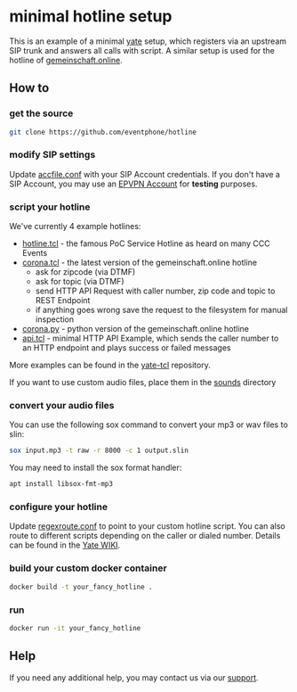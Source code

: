 # minimal hotline setup

This is an example of a minimal [yate](https://docs.yate.ro/wiki/Main_Page) setup, which registers via an upstream SIP trunk and answers all calls with script. A similar setup is used for the hotline of [gemeinschaft.online](https://gemeinschaft.online).

## How to

### get the source

``` sh
git clone https://github.com/eventphone/hotline
```

### modify SIP settings

Update [accfile.conf](config/accfile.conf) with your SIP Account credentials. If you don't have a SIP Account, you may use an [EPVPN Account](https://eventphone.de/doku/epvpn) for __testing__ purposes.

### script your hotline

We've currently 4 example hotlines:

- [hotline.tcl](hotline/hotline.tcl) - the famous PoC Service Hotline as heard on many CCC Events
- [corona.tcl](hotline/corona.tcl) - the latest version of the gemeinschaft.online hotline
  - ask for zipcode (via DTMF)
  - ask for topic (via DTMF)
  - send HTTP API Request with caller number, zip code and topic to REST Endpoint
  - if anything goes wrong save the request to the filesystem for manual inspection
- [corona.py](hotline/corona.py) - python version of the gemeinschaft.online hotline
- [api.tcl](hotline/api.tcl) - minimal HTTP API Example, which sends the caller number to an HTTP endpoint and plays success or failed messages

More examples can be found in the [yate-tcl](https://github.com/bef/yate-tcl) repository.

If you want to use custom audio files, place them in the [sounds](sounds) directory

### convert your audio files

You can use the following sox command to convert your mp3 or wav files to slin:

```sh
sox input.mp3 -t raw -r 8000 -c 1 output.slin
```

You may need to install the sox format handler:

```sh
apt install libsox-fmt-mp3
```

### configure your hotline

Update [regexroute.conf](config/regexroute.conf) to point to your custom hotline script. You can also route to different scripts depending on the caller or dialed number. Details can be found in the [Yate WIKI](https://docs.yate.ro/wiki/Regular_expressions#The_regexroute_configuration_file).

### build your custom docker container

``` sh
docker build -t your_fancy_hotline .
```

### run

``` sh
docker run -it your_fancy_hotline
```

## Help

If you need any additional help, you may contact us via our [support](https://guru3.eventphone.de/support/).
